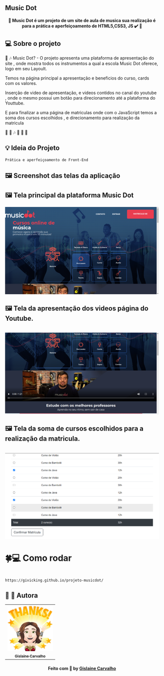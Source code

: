 
## Music Dot

<h4 align="center"> 
	🚧  Music Dot é um projeto de um site de aula de musica sua realização é para a prática e aperfeiçoamento de HTML5,CSS3, JS ✔️ 🚧
</h4>

## 💻 Sobre o projeto

:smiling_face_with_three_hearts: :notes: Music Dot? - O projeto apresenta uma plataforma de apresentação do site , onde mostra todos os instrumentos a qual a escola Music Dot oferece, logo em seu Layoult.

Temos na página principal a apresentação e beneficios do curso, cards com os valores.

Inserção de video de apresentação, e videos contidos no canal do youtube , onde o mesmo possui um botão para direcionamento até a plataforma do Youttube. 

E para finalizar a uma página de matriculas onde com o JavaScript temos a soma dos cursos escolhidos , e direcionamento para realização da matricula  

 :guitar: :musical_note: :notes: :microphone: :musical_keyboard: :drum:

## :bulb: Ideia do Projeto

```bash
Prática e aperfeiçoamento de Front-End

```
## 🖼 Screenshot das telas da aplicação 

## 🖼 Tela principal da plataforma Music Dot 

 <img src="./img/pagina3.png" alt="Tela Principal"> 


## 🖼 Tela da apresentação dos videos página do Youtube. 

<br>
<img src="./img/pagina2.png" alt="Tela Principal"> 
<br>

## 🖼 Tela da soma de cursos escolhidos para a realização da matricula.  

<br>
<img src="./img/pagina1.png" alt="Tela Principal"> 
<br>

 # :four_leaf_clover::computer: Como rodar

```bash

https://givicking.github.io/projeto-musicdot/

```

## :100: :information_desk_person: Autora

<table align="center">
    <tr>
        <td align="center">
            <a href="https://github.com/GiVicking">
                <img src="./img/avatar6.png" width="150px;" alt="Avatar da Gislaine Carvalho Thanks" />
                <br />
                <sub><b>Gislaine Carvalho</b></sub>
            </a>
        </td>    
    </tr>
</table>
<h4 align="center">
   Feito com 💜 by  <a href="https://www.linkedin.com/in/gislaine-carvalho-040ab61a4/" target="_blank"> Gislaine Carvalho </a>
</h4>

